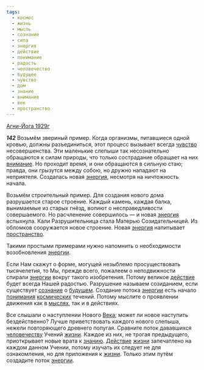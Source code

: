 ```yaml
---
tags:
  - космос
  - жизнь
  - мысль
  - сознание
  - сила
  - энергия
  - действие
  - понимание
  - радость
  - человечество
  - будущее
  - чувство
  - дом
  - знание
  - внимание
  - век
  - пространство
---
```


[Агни-Йога 1929г](/agni/1929)

___142___
Возьмём звериный пример. Когда организмы, питавшиеся одной кровью, должны разъединиться, этот процесс вызывает всегда [чувство](/tag/#чувство) несовершенства. Эти маленькие слепыши так несознательно обращаются к силам природы, что только сострадание обращает на них [внимание](/tag/#внимание). Но проходит время, и они обращаются в сильную стаю; правда, они грызутся между собою, но дружно нападают на неприятеля. Создалась новая [энергия](/tag/#энергия), несмотря на ничтожность начала.   

Возьмём строительный пример. Для создания нового дома разрушается старое строение. Каждый камень, каждая балка, вынимаемые из старых гнёзд, вопиют о несправедливости совершаемого. Но расчленение совершилось — и новая [энергия](/tag/#энергия) вспыхнула. Кали Разрушительница стала Матерью Созидательницей. Из обломков сооружается новое строение. Новая [энергия](/tag/#энергия) напитывает [пространство](/tag/#пространство).   

Такими простыми примерами нужно напомнить о необходимости возобновления [энергии](/tag/#энергия).   

Если Нам скажут о форме, могущей незыблемо просуществовать тысячелетия, то Мы, прежде всего, пожалеем о неподвижности спирали [энергии](/tag/#энергия) вокруг такого изобретения. Потому великое [действие](/tag/#действие) будет всегда Нашей радостью. Разрушение называем созиданием, если существует [сознание](/tag/#сознание) о [будущем](/tag/#будущее). Создание потока [энергии](/tag/#энергия) есть начало [понимания](/tag/#понимание) [космических](/tag/#космос) течений. Потому мыслите о проявлении движения как в [мыслях](/tag/#мысль), так и в действиях.   

Все слышали о наступлении Нового [Века](/tag/#век); может ли новое наступить бездейственно? Лучше приветствовать каждого нового слепыша, нежели повторяющего древнего попугая. Сравните поток дававшихся [человечеству](/tag/#человечество) Учений [жизни](/tag/#жизнь). Каждое из них, не трогая предыдущего, приоткрывает новые врата к [знанию](/tag/#знание). [Действие](/tag/#действие) [жизни](/tag/#жизнь) запечатлено на каждом данном Учении, потому изучать их следует не для ознакомления, но для приложения к [жизни](/tag/#жизнь). Только этим путём создадите поток [энергии](/tag/#энергия).